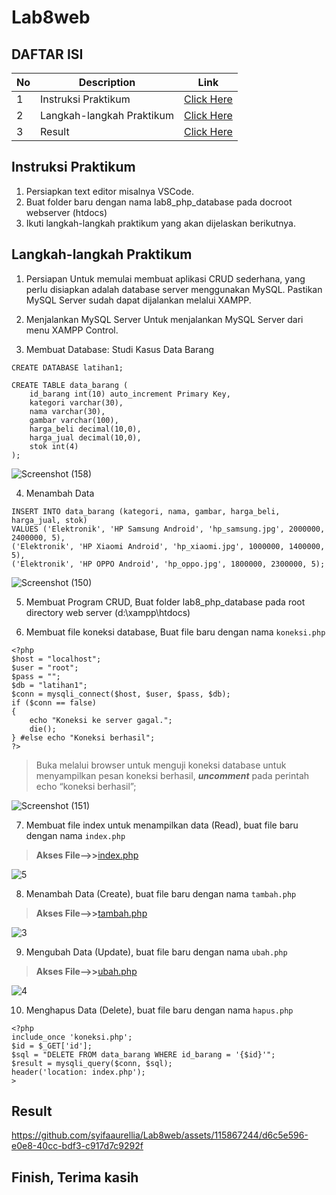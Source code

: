 # Lab8web


## DAFTAR ISI <br>
| No | Description | Link |
|-----|------|-----|
|1|Instruksi Praktikum|[Click Here](#instruksi-praktikum)|
|2|Langkah-langkah Praktikum|[Click Here](#langkah-langkah-praktikum)|
|3|Result|[Click Here](#result)|

## Instruksi Praktikum
1. Persiapkan text editor misalnya VSCode.
2. Buat folder baru dengan nama lab8_php_database pada docroot webserver (htdocs)
3. Ikuti langkah-langkah praktikum yang akan dijelaskan berikutnya.

## Langkah-langkah Praktikum
1. Persiapan Untuk memulai membuat aplikasi CRUD sederhana, yang perlu disiapkan adalah database server menggunakan MySQL. Pastikan MySQL Server sudah dapat dijalankan melalui XAMPP.

2. Menjalankan MySQL Server Untuk menjalankan MySQL Server dari menu XAMPP Control.

3. Membuat Database: Studi Kasus Data Barang
```
CREATE DATABASE latihan1;
```
```
CREATE TABLE data_barang (
    id_barang int(10) auto_increment Primary Key,
    kategori varchar(30),
    nama varchar(30),
    gambar varchar(100),
    harga_beli decimal(10,0),
    harga_jual decimal(10,0),
    stok int(4)
);
```

![Screenshot (158)](https://github.com/syifaaurellia/Lab8web/assets/115867244/5b60a65b-853a-45c4-a666-81c9999ccc10)


4. Menambah Data
```
INSERT INTO data_barang (kategori, nama, gambar, harga_beli, harga_jual, stok)
VALUES ('Elektronik', 'HP Samsung Android', 'hp_samsung.jpg', 2000000, 2400000, 5),
('Elektronik', 'HP Xiaomi Android', 'hp_xiaomi.jpg', 1000000, 1400000, 5),
('Elektronik', 'HP OPPO Android', 'hp_oppo.jpg', 1800000, 2300000, 5);
```

![Screenshot (150)](https://github.com/syifaaurellia/Lab8web/assets/115867244/db3281b0-e06c-4461-98e6-33821fedf087)


5. Membuat Program CRUD, Buat folder lab8_php_database pada root directory web server (d:\xampp\htdocs)

6. Membuat file koneksi database, Buat file baru dengan nama `koneksi.php`
```
<?php
$host = "localhost";
$user = "root";
$pass = "";
$db = "latihan1";
$conn = mysqli_connect($host, $user, $pass, $db);
if ($conn == false)
{
    echo "Koneksi ke server gagal.";
    die();
} #else echo "Koneksi berhasil";
?>
```

> Buka melalui browser untuk menguji koneksi database untuk menyampilkan pesan koneksi berhasil, ***uncomment*** pada perintah echo “koneksi berhasil”;

![Screenshot (151)](https://github.com/syifaaurellia/Lab8web/assets/115867244/012e0941-ef81-47b8-9bad-5c787a740ab6)


7. Membuat file index untuk menampilkan data (Read), buat file baru dengan nama `index.php`

> **Akses File-->>**[index.php](index.php)

![5](https://github.com/syifaaurellia/Lab8web/assets/115867244/d8d6ccb6-67a8-436a-bb4a-7943b54d3076)

8. Menambah Data (Create), buat file baru dengan nama `tambah.php`

> **Akses File-->>**[tambah.php](tambah.php)

![3](https://github.com/syifaaurellia/Lab8web/assets/115867244/2b68dd66-bc78-429c-9d89-80de1ad18118)

9. Mengubah Data (Update), buat file baru dengan nama `ubah.php`

> **Akses File-->>**[ubah.php](ubah.php)

![4](https://github.com/syifaaurellia/Lab8web/assets/115867244/c0d0a623-d1d5-499a-b663-f92d76ef68ca)

10. Menghapus Data (Delete), buat file baru dengan nama `hapus.php`
```
<?php
include_once 'koneksi.php';
$id = $_GET['id'];
$sql = "DELETE FROM data_barang WHERE id_barang = '{$id}'";
$result = mysqli_query($conn, $sql);
header('location: index.php');
>
```

## Result



https://github.com/syifaaurellia/Lab8web/assets/115867244/d6c5e596-e0e8-40cc-bdf3-c917d7c9292f


## Finish, Terima kasih
